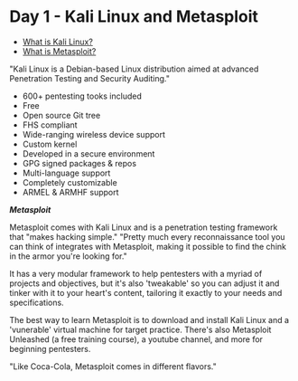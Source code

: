 # Day 1 - Kali Linux and Metasploit

* [What is Kali Linux?](https://www.kali.org/docs/introduction/what-is-kali-linux/)
* [What is Metasploit?](https://www.csoonline.com/article/3379117/what-is-metasploit-and-how-to-use-this-popular-hacking-tool.html)

"Kali Linux is a Debian-based Linux distribution aimed at advanced Penetration Testing and Security Auditing."

* 600+ pentesting tooks included
* Free
* Open source Git tree
* FHS compliant
* Wide-ranging wireless device support
* Custom kernel
* Developed in a secure environment
* GPG signed packages & repos
* Multi-language support
* Completely customizable
* ARMEL & ARMHF support

***Metasploit***

Metasploit comes with Kali Linux and is a penetration testing framework that "makes hacking simple." "Pretty much every reconnaissance tool you can think of integrates with Metasploit, making it possible to find the chink in the armor you're looking for."

It has a very modular framework to help pentesters with a myriad of projects and objectives, but it's also 'tweakable' so you can adjust it and tinker with it to your heart's content, tailoring it exactly to your needs and specifications.

The best way to learn Metasploit is to download and install Kali Linux and a 'vunerable' virtual machine for target practice. There's also Metasploit Unleashed (a free training course), a youtube channel, and more for beginning pentesters.

"Like Coca-Cola, Metasploit comes in different flavors."
